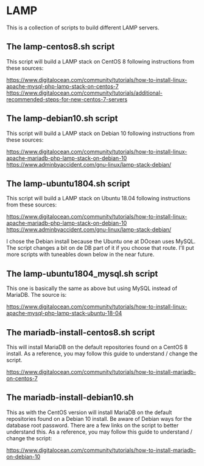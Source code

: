 # LAMP
This is a collection of scripts to build different LAMP servers.

## The lamp-centos8.sh script
This script will build a LAMP stack on CentOS 8 following instructions from these sources:

https://www.digitalocean.com/community/tutorials/how-to-install-linux-apache-mysql-php-lamp-stack-on-centos-7
https://www.digitalocean.com/community/tutorials/additional-recommended-steps-for-new-centos-7-servers

## The lamp-debian10.sh script
This script will build a LAMP stack on Debian 10 following instructions from these sources:

https://www.digitalocean.com/community/tutorials/how-to-install-linux-apache-mariadb-php-lamp-stack-on-debian-10
https://www.adminbyaccident.com/gnu-linux/lamp-stack-debian/

## The lamp-ubuntu1804.sh script
This script will build a LAMP stack on Ubuntu 18.04 following instructions from these sources:

https://www.digitalocean.com/community/tutorials/how-to-install-linux-apache-mariadb-php-lamp-stack-on-debian-10
https://www.adminbyaccident.com/gnu-linux/lamp-stack-debian/

I chose the Debian install because the Ubuntu one at DOcean uses MySQL. The script changes a bit on de DB part of it if you choose that route. I'll put more scripts with tuneables down below in the near future.

## The lamp-ubuntu1804_mysql.sh script
This one is basically the same as above but using MySQL instead of MariaDB. The source is:

https://www.digitalocean.com/community/tutorials/how-to-install-linux-apache-mysql-php-lamp-stack-ubuntu-18-04

## The mariadb-install-centos8.sh script
This will install MariaDB on the default repositories found on a CentOS 8 install. As a reference, you may follow this guide to understand / change the script.

https://www.digitalocean.com/community/tutorials/how-to-install-mariadb-on-centos-7

## The mariadb-install-debian10.sh
This as with the CentOS version will install MariaDB on the default repositories found on a Debian 10 install. Be aware of Debian ways for the database root password. There are a few links on the script to better understand this. As a reference, you may follow this guide to understand / change the script:

https://www.digitalocean.com/community/tutorials/how-to-install-mariadb-on-debian-10

